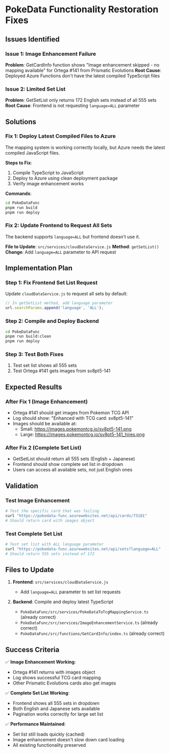 # PokeData Functionality Restoration Fixes

## Issues Identified

### Issue 1: Image Enhancement Failure
**Problem**: GetCardInfo function shows "Image enhancement skipped - no mapping available" for Ortega #141 from Prismatic Evolutions
**Root Cause**: Deployed Azure Functions don't have the latest compiled TypeScript files

### Issue 2: Limited Set List
**Problem**: GetSetList only returns 172 English sets instead of all 555 sets
**Root Cause**: Frontend is not requesting `language=ALL` parameter

## Solutions

### Fix 1: Deploy Latest Compiled Files to Azure

The mapping system is working correctly locally, but Azure needs the latest compiled JavaScript files.

**Steps to Fix**:
1. Compile TypeScript to JavaScript
2. Deploy to Azure using clean deployment package
3. Verify image enhancement works

**Commands**:
```bash
cd PokeDataFunc
pnpm run build
pnpm run deploy
```

### Fix 2: Update Frontend to Request All Sets

The backend supports `language=ALL` but frontend doesn't use it.

**File to Update**: `src/services/cloudDataService.js`
**Method**: `getSetList()`
**Change**: Add `language=ALL` parameter to API request

## Implementation Plan

### Step 1: Fix Frontend Set List Request
Update `cloudDataService.js` to request all sets by default:

```javascript
// In getSetList method, add language parameter
url.searchParams.append('language', 'ALL');
```

### Step 2: Compile and Deploy Backend
```bash
cd PokeDataFunc
pnpm run build:clean
pnpm run deploy
```

### Step 3: Test Both Fixes
1. Test set list shows all 555 sets
2. Test Ortega #141 gets images from sv8pt5-141

## Expected Results

### After Fix 1 (Image Enhancement)
- Ortega #141 should get images from Pokemon TCG API
- Log should show: "Enhanced with TCG card: sv8pt5-141"
- Images should be available at:
  - Small: https://images.pokemontcg.io/sv8pt5-141.png
  - Large: https://images.pokemontcg.io/sv8pt5-141_hires.png

### After Fix 2 (Complete Set List)
- GetSetList should return all 555 sets (English + Japanese)
- Frontend should show complete set list in dropdown
- Users can access all available sets, not just English ones

## Validation

### Test Image Enhancement
```bash
# Test the specific card that was failing
curl "https://pokedata-func.azurewebsites.net/api/cards/73101"
# Should return card with images object
```

### Test Complete Set List
```bash
# Test set list with ALL language parameter
curl "https://pokedata-func.azurewebsites.net/api/sets?language=ALL"
# Should return 555 sets instead of 172
```

## Files to Update

1. **Frontend**: `src/services/cloudDataService.js`
   - Add `language=ALL` parameter to set list requests
   
2. **Backend**: Compile and deploy latest TypeScript
   - `PokeDataFunc/src/services/PokeDataToTcgMappingService.ts` (already correct)
   - `PokeDataFunc/src/services/ImageEnhancementService.ts` (already correct)
   - `PokeDataFunc/src/functions/GetCardInfo/index.ts` (already correct)

## Success Criteria

✅ **Image Enhancement Working**:
- Ortega #141 returns with images object
- Log shows successful TCG card mapping
- Other Prismatic Evolutions cards also get images

✅ **Complete Set List Working**:
- Frontend shows all 555 sets in dropdown
- Both English and Japanese sets available
- Pagination works correctly for large set list

✅ **Performance Maintained**:
- Set list still loads quickly (cached)
- Image enhancement doesn't slow down card loading
- All existing functionality preserved
